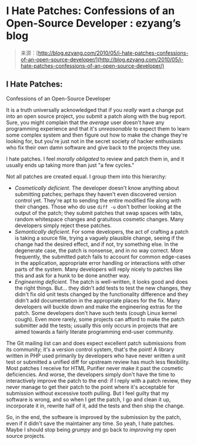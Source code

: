 <!--yml
category: 未分类
date: 2024-07-01 18:18:18
-->

# I Hate Patches: Confessions of an Open-Source Developer : ezyang’s blog

> 来源：[http://blog.ezyang.com/2010/05/i-hate-patches-confessions-of-an-open-source-developer/](http://blog.ezyang.com/2010/05/i-hate-patches-confessions-of-an-open-source-developer/)

## I Hate Patches:
Confessions of an Open-Source Developer

It is a truth universally acknowledged that if you *really* want a change put into an open source project, you submit a patch along with the bug report. Sure, you might complain that the *average* user doesn't have any programming experience and that it's *unreasonable* to expect them to learn some complex system and then figure out how to make the change they're looking for, but you're just not in the secret society of hacker enthusiasts who fix their own damn software and give back to the projects they use.

I hate patches. I feel *morally obligated* to review and patch them in, and it usually ends up taking more than just "a few cycles."

Not all patches are created equal. I group them into this hierarchy:

*   *Cosmetically deficient.* The developer doesn't know anything about submitting patches; perhaps they haven't even discovered version control yet. They're apt to sending the entire modified file along with their changes. Those who do use `diff -u` don't bother looking at the output of the patch; they submit patches that swap spaces with tabs, random whitespace changes and gratuitous cosmetic changes. Many developers simply reject these patches.
*   *Semantically deficient.* For some developers, the act of crafting a patch is taking a source file, trying a vaguely plausible change, seeing if the change had the desired effect, and if not, try something else. In the degenerate case, the patch is nonsense, and in no way correct. More frequently, the submitted patch fails to account for common edge-cases in the application, appropriate error handling or interactions with other parts of the system. Many developers will reply nicely to patches like this and ask for a hunk to be done another way.
*   *Engineering deficient.* The patch is well-written, it looks good and does the right things. But... they didn't add tests to test the new changes, they didn't fix old unit tests changed by the functionality difference and they didn't add documentation in the appropriate places for the fix. Many developers will buckle down and make the engineering extras for the patch. Some developers don't have such tests (cough Linux kernel cough). Even more rarely, some projects can afford to make the patch submitter add the tests; usually this only occurs in projects that are aimed towards a fairly literate programming end-user community.

The Git mailing list can and does expect excellent patch submissions from its community; it's a version control system, that's the point! A library written in PHP used primarily by developers who have never written a unit test or submitted a unified diff for upstream review has much less flexibility. Most patches I receive for HTML Purifier never make it past the cosmetic deficiencies. And worse, the developers simply don't have the time to interactively improve the patch to the end: if I reply with a patch review, they never manage to get their patch to the point where it's acceptable for submission without excessive tooth pulling. But I feel guilty that my software is wrong, and so when I get the patch, I go and clean it up, incorporate it in, rewrite half of it, add the tests and then ship the change.

So, in the end, the software is improved by the submission by the patch, even if it didn't save the maintainer any time. So yeah, I hate patches. Maybe I should stop being *grumpy* and go back to *improving* my open source projects.